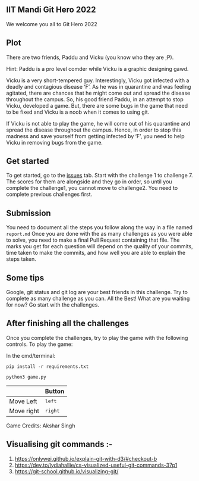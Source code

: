 ## IIT Mandi Git Hero 2022
We welcome you all to Git Hero 2022


## Plot
There are two friends, Paddu and Vicku (you know who they are ;P).

Hint: Paddu is a pro level comder while Vicku is a graphic designing gawd.

Vicku is a very short-tempered guy. Interestingly, Vicku got infected with a deadly and contagious disease ‘F’. As he was in quarantine and was feeling agitated, there are chances that he might come out and spread the disease throughout the campus. So, his good friend Paddu, in an attempt to stop Vicku, developed a game. But, there are some bugs in the game that need to be fixed and Vicku is a noob when it comes to using git.

If Vicku is not able to play the game, he will come out of his quarantine and spread the disease throughout the campus. Hence, in order to stop this madness and save yourself from getting infected by ‘F’, you need to help Vicku in removing bugs from the game.


## Get started
To get started, go to the [issues](https://github.com/KamandPrompt/GitHero_2022/issues) tab. Start with the challenge 1 to challenge 7. The scores for them are alongside and they go in order, so until you complete the challenge1, you cannot move to challenge2. You need to complete previous challenges first.

## Submission
You need to document all the steps you follow along the way in a file named `report.md`
Once you are done with the as many challenges as you were able to solve, you need to make a final Pull Request containing that file. 
The marks you get for each question will depend on the quality of your commits, time taken to make the commits, and how well you are able to explain the steps taken.

## Some tips
Google, git status and git log are your best friends in this challenge.
Try to complete as many challenge as you can. All the Best! What are you waiting for now? Go start with the challenges.


## After finishing all the challenges
Once you complete the challenges, try to play the game with the following controls.
To play the game:

In the cmd/terminal:

`pip install -r requirements.txt`

`python3 game.py`

|              | Button              |
|--------------|---------------------|
| Move Left    | <kbd>left</kbd>     |
| Move right   | <kbd>right</kbd>    |

Game Credits: Akshar Singh

## Visualising git commands :-
1. https://onlywei.github.io/explain-git-with-d3/#checkout-b
2. https://dev.to/lydiahallie/cs-visualized-useful-git-commands-37p1
3. https://git-school.github.io/visualizing-git/
